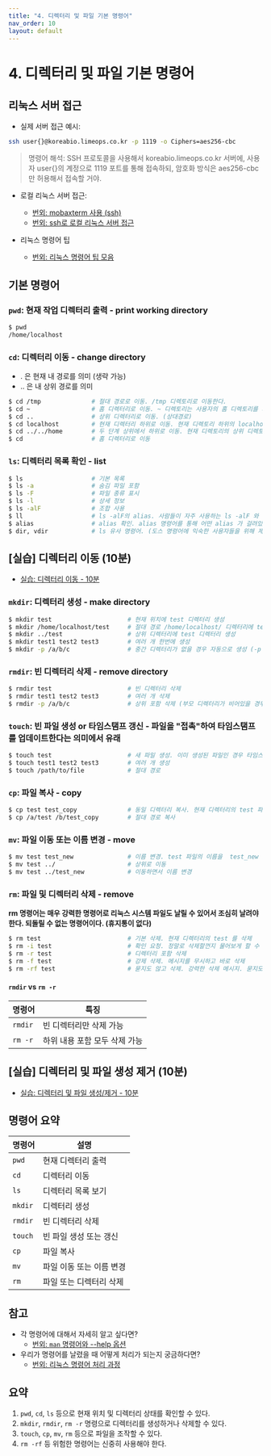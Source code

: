 ```yaml
---
title: "4. 디렉터리 및 파일 기본 명령어"
nav_order: 10
layout: default
---
```


# 4. 디렉터리 및 파일 기본 명령어

## 리눅스 서버 접근

- 실제 서버 접근 예시:

```bash
ssh user{}@koreabio.limeops.co.kr -p 1119 -o Ciphers=aes256-cbc 
```

> 명령어 해석: 
SSH 프로토콜을 사용해서 koreabio.limeops.co.kr 서버에, 사용자 user{}의 계정으로 1119 포트를 통해 접속하되, 암호화 방식은 aes256-cbc만 허용해서 접속할 거야.

- 로컬 리눅스 서버 접근:

  - [번외: mobaxterm 사용 (ssh)](extra/mobaxterm.md)
  - [번외: ssh로 로컬 리눅스 서버 접근](extra/ssh.md)

- 리눅스 명령어 팁
  - [번외: 리눅스 명령어 팁 모음](extra/tip.md)

## 기본 명령어

### `pwd`: 현재 작업 디렉터리 출력 - print working directory

```bash
$ pwd
/home/localhost
```


### `cd`: 디렉터리 이동 - change directory

- . 은 현재 내 경로를 의미 (생략 가능)
- .. 은 내 상위 경로를 의미

```bash
$ cd /tmp              # 절대 경로로 이동. /tmp 디렉토리로 이동한다.
$ cd ~                 # 홈 디렉터리로 이동. ~ 디렉토리는 사용자의 홈 디렉토리를 의미한다.
$ cd ..                # 상위 디렉터리로 이동. (상대경로)
$ cd localhost         # 현재 디렉터리 하위로 이동. 현재 디렉토리 하위의 localhost 디렉토리로 이동한다. (상대 경로)
$ cd ../../home        # 두 단계 상위에서 하위로 이동. 현재 디렉토리의 상위 디렉토리의 상위 디렉토리의 하위 home 디렉토리로 이동한다. (상대 경로)
$ cd                   # 홈 디렉터리로 이동
```

### `ls`: 디렉터리 목록 확인 - list

```bash
$ ls                   # 기본 목록
$ ls -a                # 숨김 파일 포함
$ ls -F                # 파일 종류 표시
$ ls -l                # 상세 정보
$ ls -alF              # 조합 사용
$ ll                   # ls -alF의 alias. 사람들이 자주 사용하는 ls -alF 와 같은 경우는 리눅스 시스템에서 자체적으로 alias 라는 개념으로 명령어를 더 쉽게 사용할 수 있도록 설정
$ alias                # alias 확인. alias 명령어를 통해 어떤 alias 가 걸려있는지 알 수 있다.
$ dir, vdir            # ls 유사 명령어. (도스 명령어에 익숙한 사용자들을 위해 제공)
```

## [실습] 디렉터리 이동 (10분)

- [실습: 디렉터리 이동 - 10분](training/move.md)



### `mkdir`: 디렉터리 생성 - make directory

```bash
$ mkdir test                     # 현재 위치에 test 디렉터리 생성
$ mkdir /home/localhost/test     # 절대 경로 /home/localhost/ 디렉터리에 test 디렉터리 생성
$ mkdir ../test                  # 상위 디렉터리에 test 디렉터리 생성
$ mkdir test1 test2 test3        # 여러 개 한번에 생성
$ mkdir -p /a/b/c                # 중간 디렉터리가 없을 경우 자동으로 생성 (-p 옵션)
```

### `rmdir`: 빈 디렉터리 삭제 - remove directory

```bash
$ rmdir test                     # 빈 디렉터리 삭제
$ rmdir test1 test2 test3        # 여러 개 삭제
$ rmdir -p /a/b/c                # 상위 포함 삭제 (부모 디렉터리가 비어있을 경우 같이 삭제도 가능)
```

### `touch`: 빈 파일 생성 or 타임스탬프 갱신 - 파일을 "접촉"하여 타임스탬프를 업데이트한다는 의미에서 유래

```bash
$ touch test                     # 새 파일 생성. 이미 생성된 파일인 경우 타임스탬트를 업데이트 한다
$ touch test1 test2 test3        # 여러 개 생성
$ touch /path/to/file            # 절대 경로
```

### `cp`: 파일 복사 - copy

```bash
$ cp test test_copy              # 동일 디렉터리 복사. 현재 디렉터리의 test 파일을 복사하여 test_coped 파일을 생성
$ cp /a/test /b/test_copy        # 절대 경로 복사
```

### `mv`: 파일 이동 또는 이름 변경 - move

```bash
$ mv test test_new               # 이름 변경. test 파일의 이름을  test_new 로 수정
$ mv test ../                    # 상위로 이동
$ mv test ../test_new            # 이동하면서 이름 변경
```

### `rm`: 파일 및 디렉터리 삭제 - remove

**rm 명령어는 매우 강력한 명령어로 리눅스 시스템 파일도 날릴 수 있어서 조심히 날려야한다. 되돌릴 수 없는 명령어이다. (휴지통이 없다)**

```bash
$ rm test                        # 기본 삭제. 현재 디렉터리의 test 를 삭제
$ rm -i test                     # 확인 요청. 정말로 삭제할껀지 물어보게 할 수 있다
$ rm -r test                     # 디렉터리 포함 삭제
$ rm -f test                     # 강제 삭제. 메시지를 무시하고 바로 삭제
$ rm -rf test                    # 묻지도 않고 삭제. 강력한 삭제 메시지. 묻지도 따지지도 않고 모두 삭제하기 때문에 삭제하면 안 되는 파일도 삭제될 확률이 높다
```

#### `rmdir` vs `rm -r`

| 명령어     | 특징                           |
|------------|--------------------------------|
| `rmdir`    | 빈 디렉터리만 삭제 가능        |
| `rm -r`    | 하위 내용 포함 모두 삭제 가능  |

## [실습] 디렉터리 및 파일 생성 제거 (10분)

- [실습: 디렉터리 및 파일 생성/제거 - 10분](training/create_delete.md)


## 명령어 요약

| 명령어 | 설명                         |
|--------|------------------------------|
| `pwd`  | 현재 디렉터리 출력           |
| `cd`   | 디렉터리 이동                |
| `ls`   | 디렉터리 목록 보기           |
| `mkdir`| 디렉터리 생성                |
| `rmdir`| 빈 디렉터리 삭제             |
| `touch`| 빈 파일 생성 또는 갱신       |
| `cp`   | 파일 복사                    |
| `mv`   | 파일 이동 또는 이름 변경     |
| `rm`   | 파일 또는 디렉터리 삭제      |

## 참고

- 각 명령어에 대해서 자세히 알고 싶다면?
  - [번외: `man` 명령어와 --help 옵션](extra/man.md)
- 우리가 명령어를 날렸을 때 어떻게 처리가 되는지 궁금하다면?
  - [번외: 리눅스 명령어 처리 과정](extra/process.md)

## 요약

1. `pwd`, `cd`, `ls` 등으로 현재 위치 및 디렉터리 상태를 확인할 수 있다.
2. `mkdir`, `rmdir`, `rm -r` 명령으로 디렉터리를 생성하거나 삭제할 수 있다.
3. `touch`, `cp`, `mv`, `rm` 등으로 파일을 조작할 수 있다.
4. `rm -rf` 등 위험한 명령어는 신중히 사용해야 한다.
